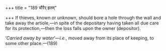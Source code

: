 +++
title = "189 चौरैर् हृतम्"

+++
If thieves, known or unknown, should bore a hole through the wall and
take away the artiole,—in spite of the depositary having taken all due
care for its protection,—then the loss falls upon the owner (depositor).

‘*Carried away by water*’—*i.e*., moved away from its place of keeping,
to some other place.—(189)


